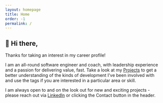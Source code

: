 ```yaml
---
layout: homepage
title: Home
order: -1
permalink: /
---
```

## 👋 Hi there,

Thanks for taking an interest in my career profile!

I am an all-round software engineer and coach, with leadership experience and a passion for delivering value, fast. Take a look at my [Projects](/projects) to get a better understanding of the kinds of development I've been involved with and use the tags if you are interested in a particular area or skill.

I am always open to and on the look out for new and exciting projects - please reach out via [LinkedIn](https://www.linkedin.com/in/philwhiteuk) or clicking the Contact button in the header.
